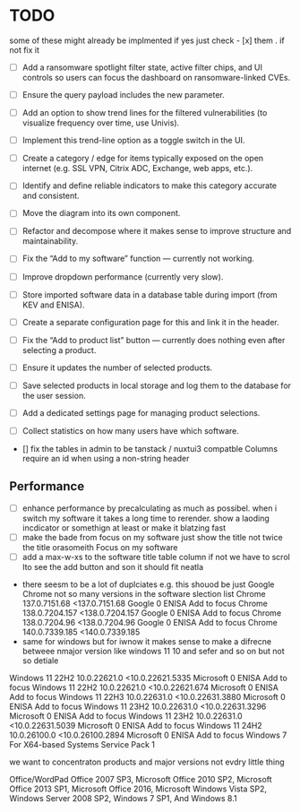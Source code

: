 # TODO

some of these might already be implmented if yes just check - [x] them . if not fix it 

- [ ] Add a ransomware spotlight filter state, active filter chips, and UI controls so users can focus the dashboard on ransomware-linked CVEs.
- [ ] Ensure the query payload includes the new parameter.
- [ ] Add an option to show trend lines for the filtered vulnerabilities (to visualize frequency over time, use Univis).
- [ ] Implement this trend-line option as a toggle switch in the UI.

- [ ] Create a category / edge for items typically exposed on the open internet (e.g. SSL VPN, Citrix ADC, Exchange, web apps, etc.).
- [ ] Identify and define reliable indicators to make this category accurate and consistent.

- [ ] Move the diagram into its own component.
- [ ] Refactor and decompose where it makes sense to improve structure and maintainability.

- [ ] Fix the “Add to my software” function — currently not working.
- [ ] Improve dropdown performance (currently very slow).
- [ ] Store imported software data in a database table during import (from KEV and ENISA).
- [ ] Create a separate configuration page for this and link it in the header.

- [ ] Fix the “Add to product list” button — currently does nothing even after selecting a product.
- [ ] Ensure it updates the number of selected products.
- [ ] Save selected products in local storage and log them to the database for the user session.
- [ ] Add a dedicated settings page for managing product selections.
- [ ] Collect statistics on how many users have which software.

- [] fix the tables in admin to be tanstack  / nuxtui3 compatble Columns require an id when using a non-string header



## Performance

- [ ] enhance performance by precalculating as much as possibel. when i switch my software it takes a long time to rerender. show a laoding incdicator or somethign at least or make it blatzing fast 
- [ ] make the bade from focus on my software just show the title not twice the title orasomeith Focus on my software
- [ ] add a max-w-xs to the software title table column if not we have to scrol lto see the add button and son it should fit neatla

- there seesm to be a lot of duplciates e.g. this shouod be just Google Chrome not so many versions in the software slection list
Chrome 137.0.7151.68 <137.0.7151.68	Google	0	ENISA	Add to focus
Chrome 138.0.7204.157 <138.0.7204.157	Google	0	ENISA	Add to focus
Chrome 138.0.7204.96 <138.0.7204.96	Google	0	ENISA	Add to focus
Chrome 140.0.7339.185 <140.0.7339.185
- same for windows but for iwnow it makes sense to make a difrecne betweee nmajor version like windows 11 10 and sefer and so on but not so detiale

Windows 11 22H2 10.0.22621.0 <10.0.22621.5335	Microsoft	0	ENISA	Add to focus
Windows 11 22H2 10.0.22621.0 <10.0.22621.674	Microsoft	0	ENISA	Add to focus
Windows 11 22H3 10.0.22631.0 <10.0.22631.3880	Microsoft	0	ENISA	Add to focus
Windows 11 23H2 10.0.22631.0 <10.0.22631.3296	Microsoft	0	ENISA	Add to focus
Windows 11 23H2 10.0.22631.0 <10.0.22631.5039	Microsoft	0	ENISA	Add to focus
Windows 11 24H2 10.0.26100.0 <10.0.26100.2894	Microsoft	0	ENISA	Add to focus
Windows 7 For X64-based Systems Service Pack 1

we want to concentraton products and major versions not evdry little thing

Office/WordPad Office 2007 SP3, Microsoft Office 2010 SP2, Microsoft Office 2013 SP1, Microsoft Office 2016, Microsoft Windows Vista SP2, Windows Server 2008 SP2, Windows 7 SP1, And Windows 8.1	